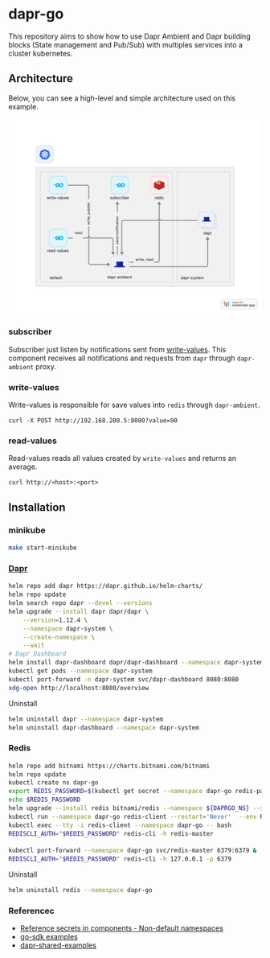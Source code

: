 # dapr-go

This repository aims to show how to use Dapr Ambient and Dapr building blocks (State management and Pub/Sub) with multiples services into a cluster kubernetes.

## Architecture
Below, you can see a high-level and simple architecture used on this example.

![architecture](./docs/img/architecture.png)

### subscriber

Subscriber just listen by notifications sent from [write-values](#write-values). This component receives all notifications and requests from `dapr` through `dapr-ambient` proxy.

### write-values

Write-values is responsible for save values into `redis` through `dapr-ambient`.

```
curl -X POST http://192.168.200.5:8080?value=90
```

### read-values

Read-values reads all values created by `write-values` and returns an average.

```
curl http://<host>:<port>
```

## Installation

### minikube

```bash
make start-minikube
```

### [Dapr](https://docs.dapr.io/operations/hosting/kubernetes/kubernetes-deploy/) 
```bash
helm repo add dapr https://dapr.github.io/helm-charts/
helm repo update
helm search repo dapr --devel --versions
helm upgrade --install dapr dapr/dapr \
    --version=1.12.4 \
    --namespace dapr-system \
    --create-namespace \
    --wait
# Dapr Dashboard    
helm install dapr-dashboard dapr/dapr-dashboard --namespace dapr-system    
kubectl get pods --namespace dapr-system
kubectl port-forward -n dapr-system svc/dapr-dashboard 8080:8080
xdg-open http://localhost:8080/overview
```

Uninstall
```bash
helm uninstall dapr --namespace dapr-system
helm uninstall dapr-dashboard --namespace dapr-system   
```

### Redis

```bash
helm repo add bitnami https://charts.bitnami.com/bitnami
helm repo update
kubectl create ns dapr-go
export REDIS_PASSWORD=$(kubectl get secret --namespace dapr-go redis-password-secret -o jsonpath="{.data.redis-password}" | base64 -d)
echo $REDIS_PASSWORD
helm upgrade --install redis bitnami/redis --namespace ${DAPRGO_NS} --set auth.existingSecret=redis-password-secret --set architecture=standalone --set replica.replicaCount=1
kubectl run --namespace dapr-go redis-client --restart='Never'  --env REDIS_PASSWORD=$REDIS_PASSWORD  --image docker.io/bitnami/redis:7.2.5-debian-12-r0 --command -- sleep infinity
kubectl exec --tty -i redis-client --namespace dapr-go -- bash
REDISCLI_AUTH="$REDIS_PASSWORD" redis-cli -h redis-master

kubectl port-forward --namespace dapr-go svc/redis-master 6379:6379 &
REDISCLI_AUTH="$REDIS_PASSWORD" redis-cli -h 127.0.0.1 -p 6379


```

Uninstall
```bash
helm uninstall redis --namespace dapr-go
```

### Referencec

* [Reference secrets in components - Non-default namespaces](https://docs.dapr.io/operations/components/component-secrets/#non-default-namespaces)
* [go-sdk examples](https://github.com/dapr/go-sdk/tree/main/examples/pubsub)
* [dapr-shared-examples](https://github.com/salaboy/dapr-shared-examples)
